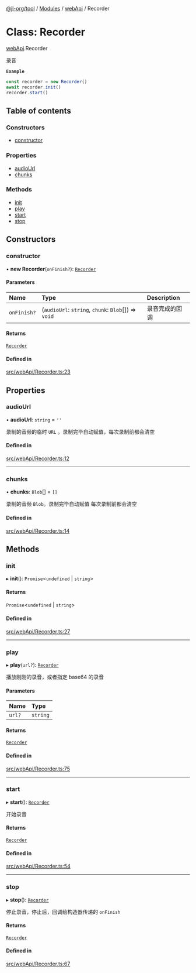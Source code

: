 [@jl-org/tool](../README.md) / [Modules](../modules.md) / [webApi](../modules/webApi.md) / Recorder

# Class: Recorder

[webApi](../modules/webApi.md).Recorder

录音

**`Example`**

```ts
const recorder = new Recorder()
await recorder.init()
recorder.start()
```

## Table of contents

### Constructors

- [constructor](webApi.Recorder.md#constructor)

### Properties

- [audioUrl](webApi.Recorder.md#audiourl)
- [chunks](webApi.Recorder.md#chunks)

### Methods

- [init](webApi.Recorder.md#init)
- [play](webApi.Recorder.md#play)
- [start](webApi.Recorder.md#start)
- [stop](webApi.Recorder.md#stop)

## Constructors

### constructor

• **new Recorder**(`onFinish?`): [`Recorder`](webApi.Recorder.md)

#### Parameters

| Name | Type | Description |
| :------ | :------ | :------ |
| `onFinish?` | (`audioUrl`: `string`, `chunk`: `Blob`[]) => `void` | 录音完成的回调 |

#### Returns

[`Recorder`](webApi.Recorder.md)

#### Defined in

[src/webApi/Recorder.ts:23](https://github.com/beixiyo/jl-tool/blob/45e2229/src/webApi/Recorder.ts#L23)

## Properties

### audioUrl

• **audioUrl**: `string` = `''`

录制的音频的临时 `URL` 。录制完毕自动赋值，每次录制前都会清空

#### Defined in

[src/webApi/Recorder.ts:12](https://github.com/beixiyo/jl-tool/blob/45e2229/src/webApi/Recorder.ts#L12)

___

### chunks

• **chunks**: `Blob`[] = `[]`

录制的音频 `Blob`。录制完毕自动赋值 每次录制前都会清空

#### Defined in

[src/webApi/Recorder.ts:14](https://github.com/beixiyo/jl-tool/blob/45e2229/src/webApi/Recorder.ts#L14)

## Methods

### init

▸ **init**(): `Promise`\<`undefined` \| `string`\>

#### Returns

`Promise`\<`undefined` \| `string`\>

#### Defined in

[src/webApi/Recorder.ts:27](https://github.com/beixiyo/jl-tool/blob/45e2229/src/webApi/Recorder.ts#L27)

___

### play

▸ **play**(`url?`): [`Recorder`](webApi.Recorder.md)

播放刚刚的录音，或者指定 base64 的录音

#### Parameters

| Name | Type |
| :------ | :------ |
| `url?` | `string` |

#### Returns

[`Recorder`](webApi.Recorder.md)

#### Defined in

[src/webApi/Recorder.ts:75](https://github.com/beixiyo/jl-tool/blob/45e2229/src/webApi/Recorder.ts#L75)

___

### start

▸ **start**(): [`Recorder`](webApi.Recorder.md)

开始录音

#### Returns

[`Recorder`](webApi.Recorder.md)

#### Defined in

[src/webApi/Recorder.ts:54](https://github.com/beixiyo/jl-tool/blob/45e2229/src/webApi/Recorder.ts#L54)

___

### stop

▸ **stop**(): [`Recorder`](webApi.Recorder.md)

停止录音，停止后，回调给构造器传递的 `onFinish`

#### Returns

[`Recorder`](webApi.Recorder.md)

#### Defined in

[src/webApi/Recorder.ts:67](https://github.com/beixiyo/jl-tool/blob/45e2229/src/webApi/Recorder.ts#L67)
